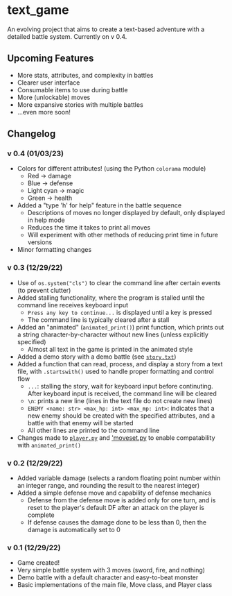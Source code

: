# text_game
An evolving project that aims to create a text-based adventure with a detailed battle system. Currently on v 0.4.
## Upcoming Features
- More stats, attributes, and complexity in battles
- Clearer user interface
- Consumable items to use during battle
- More (unlockable) moves
- More expansive stories with multiple battles
- ...even more soon!
## Changelog
### v 0.4 (01/03/23)
- Colors for different attributes! (using the Python `colorama` module)
    - Red -> damage
    - Blue -> defense
    - Light cyan -> magic
    - Green -> health
- Added a "type 'h' for help" feature in the battle sequence
    - Descriptions of moves no longer displayed by default, only displayed in help mode
    - Reduces the time it takes to print all moves
    - Will experiment with other methods of reducing print time in future versions
- Minor formatting changes
### v 0.3 (12/29/22)
- Use of `os.system("cls")` to clear the command line after certain events (to prevent clutter)
- Added stalling functionality, where the program is stalled until the command line receives keyboard input
    - `Press any key to continue...` is displayed until a key is pressed
    - The command line is typically cleared after a stall
- Added an "animated" (`animated_print()`) print function, which prints out a string character-by-character without new lines (unless explicitly specified)
    - Almost all text in the game is printed in the animated style
- Added a demo story with a demo battle (see [`story.txt`](story.txt))
- Added a function that can read, process, and display a story from a text file, with `.startswith()` used to handle proper formatting and control flow
    - `...`: stalling the story, wait for keyboard input before continuting. After keyboard input is received, the command line will be cleared
    - `\n`: prints a new line (lines in the text file do not create new lines)
    - `ENEMY <name: str> <max_hp: int> <max_mp: int>`: indicates that a new enemy should be created with the specified attributes, and a battle with that enemy will be started
    - All other lines are printed to the command line
- Changes made to [`player.py`](player.py) and ['moveset.py](moveset.py) to enable compatability with `animated_print()`
### v 0.2 (12/29/22)
- Added variable damage (selects a random floating point number within an integer range, and rounding the result to the nearest integer)
- Added a simple defense move and capability of defense mechanics
    - Defense from the defense move is added only for one turn, and is reset to the player's default DF after an attack on the player is complete
    - If defense causes the damage done to be less than 0, then the damage is automatically set to 0
### v 0.1 (12/29/22)
- Game created!
- Very simple battle system with 3 moves (sword, fire, and nothing)
- Demo battle with a default character and easy-to-beat monster
- Basic implementations of the main file, Move class, and Player class
